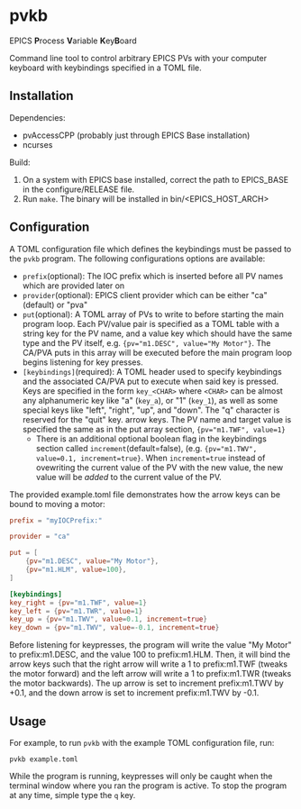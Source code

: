 # pvkb
EPICS **P**rocess **V**ariable **K**ey**B**oard

Command line tool to control arbitrary EPICS PVs with your computer keyboard
with keybindings specified in a TOML file.

## Installation
Dependencies:
- pvAccessCPP (probably just through EPICS Base installation)
- ncurses

Build:  
1. On a system with EPICS base installed, correct the path to EPICS_BASE in the
configure/RELEASE file.
2. Run `make`. The binary will be installed in bin/\<EPICS_HOST_ARCH\>


## Configuration

A TOML configuration file which defines the keybindings must be passed to the `pvkb` program.
The following configurations options are available:

- `prefix`(optional): The IOC prefix which is inserted before all PV names which are provided later on
- `provider`(optional): EPICS client provider which can be either "ca"(default) or "pva" 
- `put`(optional): A TOML array of PVs to write to before starting the main program loop. Each PV/value pair
is specified as a TOML table with a string key for the PV name, and a value key which should have
the same type and the PV itself, e.g. `{pv="m1.DESC", value="My Motor"}`. The CA/PVA puts in this array will
be executed before the main program loop begins listening for key presses.
- `[keybindings]`(required): A TOML header used to specify keybindings and the associated CA/PVA put to execute when
said key is pressed. Keys are specified in the form `key_<CHAR>` where `<CHAR>` can be almost any alphanumeric
key like "a" (`key_a`), or "1" (`key_1`), as well as some special keys like "left", "right", "up", and "down".
The "q" character is reserved for the "quit" key.
arrow keys. The PV name and target value is specified the same as in the put array section, `{pv="m1.TWF", value=1}`
    - There is an additional optional boolean flag in the keybindings section called `increment`(default=false),
    (e.g. `{pv="m1.TWV", value=0.1, increment=true}`. When `increment=true` instead of ovewriting the current value of the PV
    with the new value, the new value will be *added* to the current value of the PV.

The provided example.toml file demonstrates how the arrow keys can be bound to moving a motor:

```toml
prefix = "myIOCPrefix:"

provider = "ca"

put = [
    {pv="m1.DESC", value="My Motor"},
    {pv="m1.HLM", value=100},
]

[keybindings]
key_right = {pv="m1.TWF", value=1}
key_left = {pv="m1.TWR", value=1}
key_up = {pv="m1.TWV", value=0.1, increment=true}
key_down = {pv="m1.TWV", value=-0.1, increment=true}
```

Before listening for keypresses, the program will write the value "My Motor" to prefix:m1.DESC,
and the value 100 to prefix:m1.HLM.
Then, it will bind the arrow keys such that the right arrow will write a 1 to prefix:m1.TWF (tweaks the motor forward)
and the left arrow will write a 1 to prefix:m1.TWR (tweaks the motor backwards). The up arrow is set to increment
prefix:m1.TWV by +0.1, and the down arrow is set to increment prefix:m1.TWV by -0.1.


## Usage

For example, to run `pvkb` with the example TOML configuration file, run:
```
pvkb example.toml
```

While the program is running, keypresses will only be caught when the terminal window where you ran the program is active.
To stop the program at any time, simple type the `q` key.
